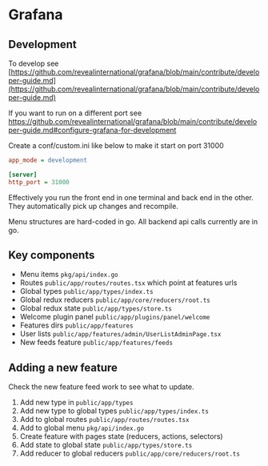 # Grafana

## Development

To develop see [https://github.com/revealinternational/grafana/blob/main/contribute/developer-guide.md](https://github.com/revealinternational/grafana/blob/main/contribute/developer-guide.md)

If you want to run on a different port see https://github.com/revealinternational/grafana/blob/main/contribute/developer-guide.md#configure-grafana-for-development

Create a conf/custom.ini like below to make it start on port 31000

```ini 
app_mode = development

[server]
http_port = 31000
```

Effectively you run the front end in one terminal and back end in the other.
They automatically pick up changes and recompile.

Menu structures are hard-coded in go.
All backend api calls currently are in go.

## Key components
* Menu items ```pkg/api/index.go```
* Routes ```public/app/routes/routes.tsx``` which point at features urls
* Global types ```public/app/types/index.ts```
* Global redux reducers ```public/app/core/reducers/root.ts```
* Global redux state ```public/app/types/store.ts```
* Welcome plugin panel ```public/app/plugins/panel/welcome```
* Features dirs ```public/app/features```
* User lists ```public/app/features/admin/UserListAdminPage.tsx```
* New feeds feature ```public/app/features/feeds```

## Adding a new feature
Check the new feature feed work to see what to update.

1. Add new type in ```public/app/types```
1. Add new type to global types ```public/app/types/index.ts```
1. Add to global routes ```public/app/routes/routes.tsx```
1. Add to global menu ```pkg/api/index.go```
1. Create feature with pages state (reducers, actions, selectors)
1. Add state to global state ```public/app/types/store.ts```
1. Add reducer to global reducers ```public/app/core/reducers/root.ts```

